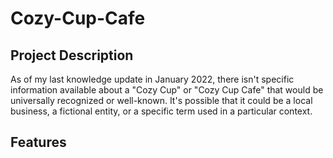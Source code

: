 # Cozy-Cup-Cafe

## Project Description
As of my last knowledge update in January 2022, there isn't specific information available about a "Cozy Cup" or "Cozy Cup Cafe" that would be universally recognized or well-known. It's possible that it could be a local business, a fictional entity, or a specific term used in a particular context.



## Features